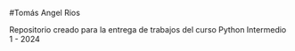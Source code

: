 #Tomás Angel Rios

Repositorio creado para la entrega de trabajos del curso Python Intermedio 1 - 2024

